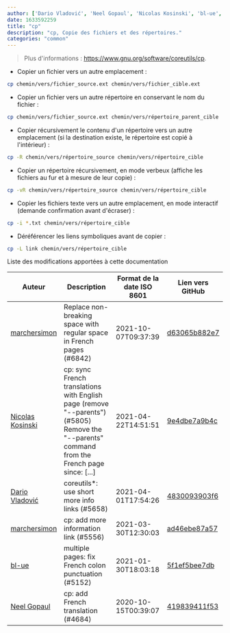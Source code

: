 ```yaml
---
author: ['Dario Vladović', 'Neel Gopaul', 'Nicolas Kosinski', 'bl-ue', 'marchersimon']
date: 1633592259
title: "cp"
description: "cp, Copie des fichiers et des répertoires."
categories: "common"
---
```

> Plus d'informations : <https://www.gnu.org/software/coreutils/cp>.

- Copier un fichier vers un autre emplacement :

```bash
cp chemin/vers/fichier_source.ext chemin/vers/fichier_cible.ext
```

- Copier un fichier vers un autre répertoire en conservant le nom du fichier :

```bash
cp chemin/vers/fichier_source.ext chemin/vers/répertoire_parent_cible
```

- Copier récursivement le contenu d'un répertoire vers un autre emplacement (si la destination existe, le répertoire est copié à l'intérieur) :

```bash
cp -R chemin/vers/répertoire_source chemin/vers/répertoire_cible
```

- Copier un répertoire récursivement, en mode verbeux (affiche les fichiers au fur et à mesure de leur copie) :

```bash
cp -vR chemin/vers/répertoire_source chemin/vers/répertoire_cible
```

- Copier les fichiers texte vers un autre emplacement, en mode interactif (demande confirmation avant d'écraser) :

```bash
cp -i *.txt chemin/vers/répertoire_cible
```

- Déréférencer les liens symboliques avant de copier :

```bash
cp -L link chemin/vers/répertoire_cible
```
Liste des modifications apportées à cette documentation


Auteur | Description | Format de la date ISO 8601 | Lien vers GitHub
------|-----|-----|-----
[marchersimon](mailto:50295997+marchersimon@users.noreply.github.com) | Replace non-breaking space with regular space in French pages (#6842) | 2021-10-07T09:37:39 | [d63065b882e7](https://github.com/tldr-pages/tldr/commit/d63065b882e77c3d3361e76cfa7f28bf5415832e)
[Nicolas Kosinski](mailto:nicokosi@yahoo.com) | cp: sync French translations with English page (remove "--parents") (#5805) Remove the "--parents" command from the French page since: [...] | 2021-04-22T14:51:51 | [9e4dbe7a9b4c](https://github.com/tldr-pages/tldr/commit/9e4dbe7a9b4ca6127f4532208b6886d7859fb286)
[Dario Vladović](mailto:d.vladimyr@gmail.com) | coreutils*: use short more info links (#5658) | 2021-04-01T17:54:26 | [4830093903f6](https://github.com/tldr-pages/tldr/commit/4830093903f66ccf3ebbc2ecf477286e45edac59)
[marchersimon](mailto:50295997+marchersimon@users.noreply.github.com) | cp: add more information link (#5556) | 2021-03-30T12:30:03 | [ad46ebe87a57](https://github.com/tldr-pages/tldr/commit/ad46ebe87a578bcb5e61d26addcf1bdfe287d75f)
[bl-ue](mailto:54780737+bl-ue@users.noreply.github.com) | multiple pages: fix French colon punctuation (#5152) | 2021-01-30T18:03:18 | [5f1ef5bee7db](https://github.com/tldr-pages/tldr/commit/5f1ef5bee7dba1b2749d25e4d0a7be22c89cf8b4)
[Neel Gopaul](mailto:neelmedhanshgopaul@gmail.com) | cp: add French translation (#4684) | 2020-10-15T00:39:07 | [419839411f53](https://github.com/tldr-pages/tldr/commit/419839411f535c10f738109c8c9ba198859072a1)

